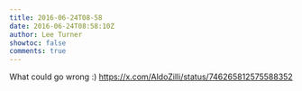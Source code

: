```yaml
---
title: 2016-06-24T08-58
date: 2016-06-24T08:58:10Z
author: Lee Turner
showtoc: false
comments: true
---
```


What could go wrong :) https://x.com/AldoZilli/status/746265812575588352


